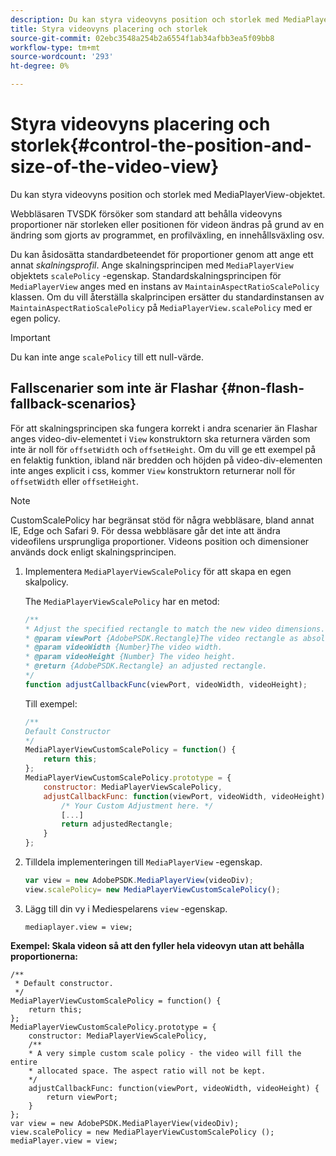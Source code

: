 ```yaml
---
description: Du kan styra videovyns position och storlek med MediaPlayerView-objektet.
title: Styra videovyns placering och storlek
source-git-commit: 02ebc3548a254b2a6554f1ab34afbb3ea5f09bb8
workflow-type: tm+mt
source-wordcount: '293'
ht-degree: 0%

---
```


# Styra videovyns placering och storlek{#control-the-position-and-size-of-the-video-view}

Du kan styra videovyns position och storlek med MediaPlayerView-objektet.

Webbläsaren TVSDK försöker som standard att behålla videovyns proportioner när storleken eller positionen för videon ändras på grund av en ändring som gjorts av programmet, en profilväxling, en innehållsväxling osv.

Du kan åsidosätta standardbeteendet för proportioner genom att ange ett annat *skalningsprofil*. Ange skalningsprincipen med `MediaPlayerView` objektets `scalePolicy` -egenskap. Standardskalningsprincipen för `MediaPlayerView` anges med en instans av `MaintainAspectRatioScalePolicy` klassen. Om du vill återställa skalprincipen ersätter du standardinstansen av `MaintainAspectRatioScalePolicy` på `MediaPlayerView.scalePolicy` med er egen policy.

>[!IMPORTANT]
>
>Du kan inte ange `scalePolicy` till ett null-värde.

## Fallscenarier som inte är Flashar {#non-flash-fallback-scenarios}

För att skalningsprincipen ska fungera korrekt i andra scenarier än Flashar anges video-div-elementet i `View` konstruktorn ska returnera värden som inte är noll för `offsetWidth` och `offsetHeight`. Om du vill ge ett exempel på en felaktig funktion, ibland när bredden och höjden på video-div-elementen inte anges explicit i css, kommer `View` konstruktorn returnerar noll för `offsetWidth` eller `offsetHeight`.

>[!NOTE]
>
>CustomScalePolicy har begränsat stöd för några webbläsare, bland annat IE, Edge och Safari 9. För dessa webbläsare går det inte att ändra videofilens ursprungliga proportioner. Videons position och dimensioner används dock enligt skalningsprincipen.

1. Implementera `MediaPlayerViewScalePolicy` för att skapa en egen skalpolicy.

   The `MediaPlayerViewScalePolicy` har en metod:

   ```js
   /** 
   * Adjust the specified rectangle to match the new video dimensions. 
   * @param viewPort {AdobePSDK.Rectangle}The video rectangle as absolute position. 
   * @param videoWidth {Number}The video width. 
   * @param videoHeight {Number} The video height. 
   * @return {AdobePSDK.Rectangle} an adjusted rectangle. 
   */ 
   function adjustCallbackFunc(viewPort, videoWidth, videoHeight);
   ```

   Till exempel:

   ```js
   /** 
   Default Constructor 
   */ 
   MediaPlayerViewCustomScalePolicy = function() { 
       return this; 
   }; 
   MediaPlayerViewCustomScalePolicy.prototype = { 
       constructor: MediaPlayerViewScalePolicy, 
       adjustCallbackFunc: function(viewPort, videoWidth, videoHeight) { 
           /* Your Custom Adjustment here. */ 
           [...] 
           return adjustedRectangle; 
       } 
   };
   ```

1. Tilldela implementeringen till `MediaPlayerView` -egenskap.

   ```js
   var view = new AdobePSDK.MediaPlayerView(videoDiv); 
   view.scalePolicy= new MediaPlayerViewCustomScalePolicy();
   ```

1. Lägg till din vy i Mediespelarens `view` -egenskap.

   ```
   mediaplayer.view = view;
   ```

<!--<a id="example_ABCD79AE29DB4A668F9A8B729FE44AF9"></a>-->

**Exempel: Skala videon så att den fyller hela videovyn utan att behålla proportionerna:**

```
/** 
 * Default constructor. 
 */ 
MediaPlayerViewCustomScalePolicy = function() { 
    return this; 
}; 
MediaPlayerViewCustomScalePolicy.prototype = { 
    constructor: MediaPlayerViewScalePolicy, 
    /** 
    * A very simple custom scale policy - the video will fill the entire 
    * allocated space. The aspect ratio will not be kept. 
    */ 
    adjustCallbackFunc: function(viewPort, videoWidth, videoHeight) { 
        return viewPort; 
    } 
}; 
var view = new AdobePSDK.MediaPlayerView(videoDiv); 
view.scalePolicy = new MediaPlayerViewCustomScalePolicy (); 
mediaPlayer.view = view;
```
